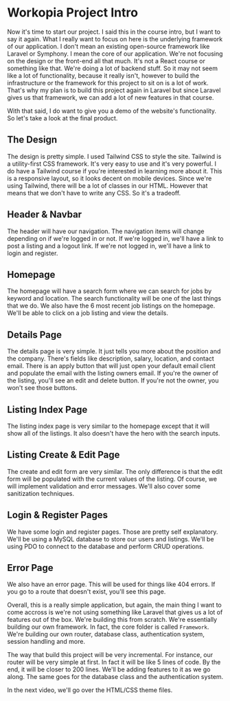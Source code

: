 # Workopia Project Intro

Now it's time to start our project. I said this in the course intro, but I want to say it again. What I really want to focus on here is the underlying framework of our application. I don't mean an existing open-source framework like Laravel or Symphony. I mean the core of our application. We're not focusing on the design or the front-end all that much. It's not a React course or something like that. We're doing a lot of backend stuff. So it may not seem like a lot of functionality, because it really isn't, however to build the infrastructure or the framework for this project to sit on is a lot of work. That's why my plan is to build this project again in Laravel but since Laravel gives us that framework, we can add a lot of new features in that course.

With that said, I do want to give you a demo of the website's functionality. So let's take a look at the final product.

## The Design

The design is pretty simple. I used Tailwind CSS to style the site. Tailwind is a utility-first CSS framework. It's very easy to use and it's very powerful. I do have a Tailwind course if you're interested in learning more about it. This is a responsive layout, so it looks decent on mobile devices. Since we're using Tailwind, there will be a lot of classes in our HTML. However that means that we don't have to write any CSS. So it's a tradeoff.

## Header & Navbar

The header will have our navigation. The navigation items will change depending on if we're logged in or not. If we're logged in, we'll have a link to post a listing and a logout link. If we're not logged in, we'll have a link to login and register.

## Homepage

The homepage will have a search form where we can search for jobs by keyword and location. The search functionality will be one of the last things that we do. We also have the 6 most recent job listings on the homepage. We'll be able to click on a job listing and view the details.

## Details Page

The details page is very simple. It just tells you more about the position and the company. There's fields like description, salary, location, and contact email. There is an apply button that will just open your default email client and populate the email with the listing owners email. If you're the owner of the listing, you'll see an edit and delete button. If you're not the owner, you won't see those buttons.

## Listing Index Page

The listing index page is very similar to the homepage except that it will show all of the listings. It also doesn't have the hero with the search inputs.

## Listing Create & Edit Page

The create and edit form are very similar. The only difference is that the edit form will be populated with the current values of the listing. Of course, we will implement validation and error messages. We'll also cover some sanitization techniques.

## Login & Register Pages

We have some login and register pages. Those are pretty self explanatory. We'll be using a MySQL database to store our users and listings. We'll be using PDO to connect to the database and perform CRUD operations.

## Error Page

We also have an error page. This will be used for things like 404 errors. If you go to a route that doesn't exist, you'll see this page.

Overall, this is a really simple application, but again, the main thing I want to come accross is we're not using something like Laravel that gives us a lot of features out of the box. We're building this from scratch. We're essentially building our own framework. In fact, the core folder is called `Framework`. We're building our own router, database class, authentication system, session handling and more.

The way that build this project will be very incremental. For instance, our router will be very simple at first. In fact it will be like 5 lines of code. By the end, it will be closer to 200 lines. We'll be adding features to it as we go along. The same goes for the database class and the authentication system.

In the next video, we'll go over the HTML/CSS theme files.
